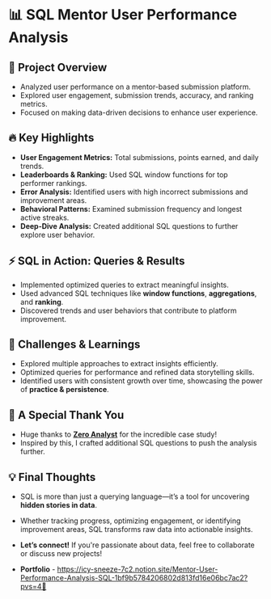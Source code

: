 # 📊 SQL Mentor User Performance Analysis

## 🚀 Project Overview
- Analyzed user performance on a mentor-based submission platform.
- Explored user engagement, submission trends, accuracy, and ranking metrics.
- Focused on making data-driven decisions to enhance user experience.

## 🔥 Key Highlights
- **User Engagement Metrics:** Total submissions, points earned, and daily trends.
- **Leaderboards & Ranking:** Used SQL window functions for top performer rankings.
- **Error Analysis:** Identified users with high incorrect submissions and improvement areas.
- **Behavioral Patterns:** Examined submission frequency and longest active streaks.
- **Deep-Dive Analysis:** Created additional SQL questions to further explore user behavior.

## ⚡ SQL in Action: Queries & Results
- Implemented optimized queries to extract meaningful insights.
- Used advanced SQL techniques like **window functions**, **aggregations**, and **ranking**.
- Discovered trends and user behaviors that contribute to platform improvement.

## 🎯 Challenges & Learnings
- Explored multiple approaches to extract insights efficiently.
- Optimized queries for performance and refined data storytelling skills.
- Identified users with consistent growth over time, showcasing the power of **practice & persistence**.

## 🙌 A Special Thank You
- Huge thanks to [**Zero Analyst**](http://www.youtube.com/@zero_analyst) for the incredible case study!
- Inspired by this, I crafted additional SQL questions to push the analysis further.

## 💡 Final Thoughts
- SQL is more than just a querying language—it’s a tool for uncovering **hidden stories in data**.
- Whether tracking progress, optimizing engagement, or identifying improvement areas, SQL transforms raw data into actionable insights.
  
- **Let’s connect!** If you're passionate about data, feel free to collaborate or discuss new projects!
- **Portfolio** - https://icy-sneeze-7c2.notion.site/Mentor-User-Performance-Analysis-SQL-1bf9b5784206802d813fd16e06bc7ac2?pvs=4🚀
